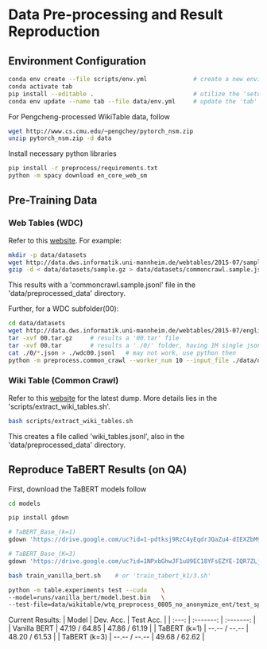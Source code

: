 # Data Pre-processing and Result Reproduction

## Environment Configuration
```bash
conda env create --file scripts/env.yml             # create a new environment called 'tab'
conda activate tab
pip install --editable .                            # utilize the 'setup.py'
conda env update --name tab --file data/env.yml     # update the 'tab' env with nsm libraries
```

For Pengcheng-processed WikiTable data, follow
```bash
wget http://www.cs.cmu.edu/~pengchey/pytorch_nsm.zip
unzip pytorch_nsm.zip -d data
```

Install necessary python libraries
```bash
pip install -r preprocess/requirements.txt
python -m spacy download en_core_web_sm
```


## Pre-Training Data
### Web Tables (WDC)
Refer to this [website](http://data.dws.informatik.uni-mannheim.de/webtables/2015-07/englishCorpus/compressed/). 
For example:
```bash
mkdir -p data/datasets
wget http://data.dws.informatik.uni-mannheim.de/webtables/2015-07/sample.gz -P data/datasets
gzip -d < data/datasets/sample.gz > data/datasets/commoncrawl.sample.jsonl
```
This results with a 'commoncrawl.sample.jsonl' file in the 'data/preprocessed_data' directory.

Further, for a WDC subfolder(00):
```bash
cd data/datasets
wget http://data.dws.informatik.uni-mannheim.de/webtables/2015-07/englishCorpus/compressed/00.tar.gz -P ./
tar -xvf 00.tar.gz     # results a '00.tar' file
tar -xvf 00.tar        # results a './0/' folder, having 1M single json files
cat ./0/*.json > ./wdc00.jsonl   # may not work, use python then
python -m preprocess.common_crawl --worker_num 10 --input_file ./data/datasets/wdc00/0-0.jsonl --output_file ./data/preprocessed_data/wdc00-0.jsonl
```

### Wiki Table (Common Crawl)
Refer to this [website](https://dumps.wikimedia.org/enwiki/) for the latest dump.
More details lies in the 'scripts/extract_wiki_tables.sh'.
```bash
bash scripts/extract_wiki_tables.sh
```
This creates a file called 'wiki_tables.jsonl', also in the 'data/preprocessed_data' directory.


## Reproduce TaBERT Results (on QA)
First, download the TaBERT models follow
```bash
cd models

pip install gdown

# TaBERT_Base_(k=1)
gdown 'https://drive.google.com/uc?id=1-pdtksj9RzC4yEqdrJQaZu4-dIEXZbM9'

# TaBERT_Base_(K=3)
gdown 'https://drive.google.com/uc?id=1NPxbGhwJF1uU9EC18YFsEZYE-IQR7ZLj'
```

```bash
bash train_vanilla_bert.sh    # or 'train_tabert_k1/3.sh'

python -m table.experiments test --cuda    \
--model=runs/vanilla_bert/model.best.bin   \
--test-file=data/wikitable/wtq_preprocess_0805_no_anonymize_ent/test_split.jsonl
```

Current Results:
| Model | Dev. Acc. | Test Acc. |
| :---: | :-------: | :-------: |
| Vanilla BERT | 47.19 / 64.85 | 47.86 / 61.19 |
| TaBERT (k=1) | --.-- / --.-- | 48.20 / 61.53 |
| TaBERT (k=3) | --.-- / --.-- | 49.68 / 62.62 |
